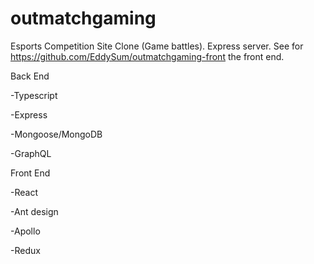 # outmatchgaming
Esports Competition Site Clone (Game battles). Express server. See for https://github.com/EddySum/outmatchgaming-front the front end.

Back End

  -Typescript

  -Express

  -Mongoose/MongoDB
  
  -GraphQL
  
Front End
 
 -React
 
 -Ant design
 
 -Apollo
 
 -Redux
 



